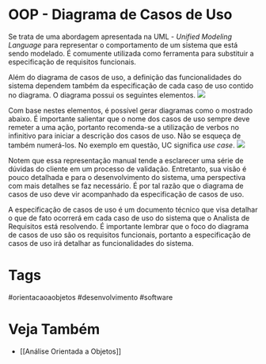 # OOP - Diagrama de Casos de Uso
Se trata de uma abordagem apresentada na UML - _Unified Modeling Language_ para representar o comportamento de um sistema que está sendo modelado. É comumente utilizada como ferramenta para substituir a especificação de requisitos funcionais.

Além do diagrama de casos de uso, a definição das funcionalidades do sistema dependem também da especificação de cada caso de uso contido no diagrama. O diagrama possui os seguintes elementos.
![](https://i.imgur.com/nCd3JKp.png)

Com base nestes elementos, é possível gerar diagramas como o mostrado abaixo. É importante salientar que o nome dos casos de uso sempre deve remeter a uma ação, portanto recomenda-se a utilização de verbos no infinitivo para iniciar a descrição dos casos de uso. Não se esqueça de também numerá-los. No exemplo em questão, UC significa _use case_.
![](https://i.imgur.com/942zuMw.png)

Notem que essa representação manual tende a esclarecer uma série de dúvidas do cliente em um processo de validação. Entretanto, sua visão é pouco detalhada e para o desenvolvimento do sistema, uma perspectiva com mais detalhes se faz necessário. É por tal razão que o diagrama de casos de uso deve vir acompanhado da especificação de casos de uso.

A especificação de casos de uso é um documento técnico que visa detalhar o que de fato ocorrerá em cada caso de uso do sistema que o Analista de Requisitos está resolvendo. É importante lembrar que o foco do diagrama de casos de uso são os requisitos funcionais, portanto a especificação de casos de uso irá detalhar as funcionalidades do sistema.

# Tags
#orientacaoaobjetos #desenvolvimento #software 
# Veja Também
- [[Análise Orientada a Objetos]]